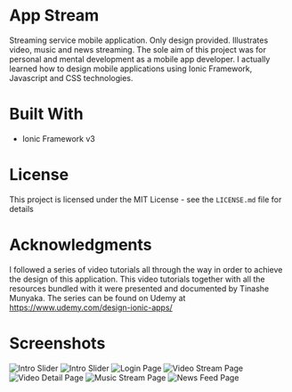 # App Stream
Streaming service mobile application. 
Only design provided. 
Illustrates video, music and news streaming. 
The sole aim of this project was for personal and mental development as a mobile app developer. 
I actually learned how to design mobile applications using Ionic Framework, Javascript and CSS technologies.

# Built With
* Ionic Framework v3

# License
This project is licensed under the MIT License - see the `LICENSE.md` file for details

# Acknowledgments
I followed a series of video tutorials all through the way in order to achieve the design of this application. 
This video tutorials together with all the resources bundled with it were presented and documented by Tinashe Munyaka.
The series can be found on Udemy at https://www.udemy.com/design-ionic-apps/

# Screenshots
![Intro Slider](/screenshots/intro1.png)
![Intro Slider](/screenshots/intro2.png)
![Login Page](/screenshots/login.png)
![Video Stream Page](/screenshots/videos.png)
![Video Detail Page](/screenshots/videodetail.png)
![Music Stream Page](/screenshots/musics.png)
![News Feed Page](/screenshots/news.png)
